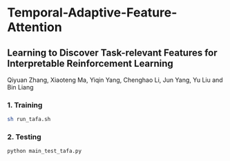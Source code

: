 # Temporal-Adaptive-Feature-Attention
## Learning to Discover Task-relevant Features for Interpretable Reinforcement Learning
Qiyuan Zhang, Xiaoteng Ma, Yiqin Yang, Chenghao Li, Jun Yang, Yu Liu and Bin Liang  
### 1. Training
``` Bash
sh run_tafa.sh
```
### 2. Testing
```
python main_test_tafa.py
```
